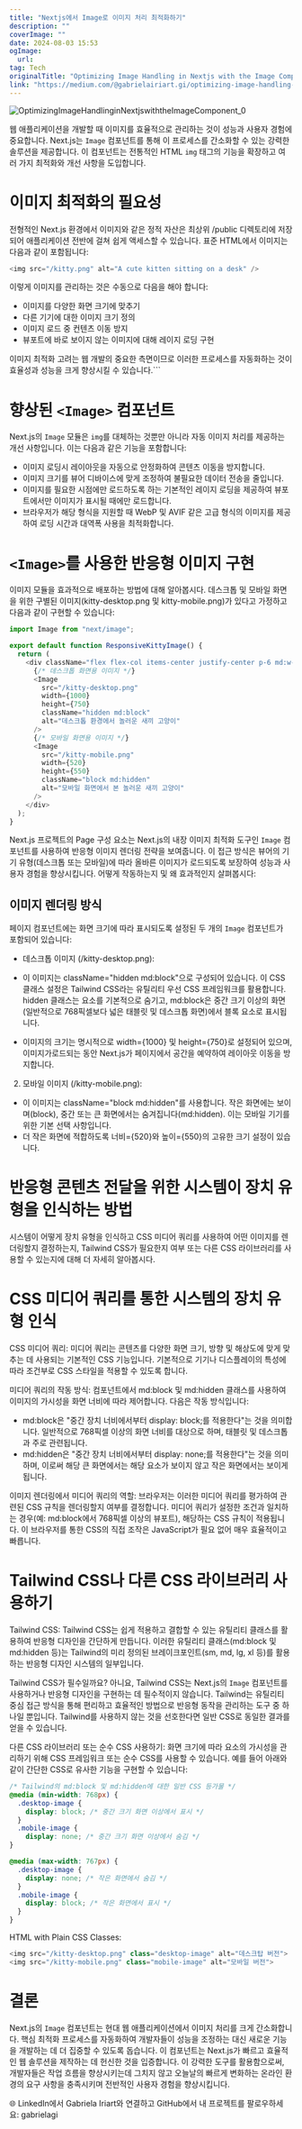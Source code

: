 ```yaml
---
title: "Nextjs에서 Image로 이미지 처리 최적화하기"
description: ""
coverImage: ""
date: 2024-08-03 15:53
ogImage: 
  url: 
tag: Tech
originalTitle: "Optimizing Image Handling in Nextjs with the Image Component"
link: "https://medium.com/@gabrielairiart.gi/optimizing-image-handling-in-next-js-with-the-image-component-fcf221b18a0b"
---
```




![OptimizingImageHandlinginNextjswiththeImageComponent_0](/assets/img/OptimizingImageHandlinginNextjswiththeImageComponent_0.png)

웹 애플리케이션을 개발할 때 이미지를 효율적으로 관리하는 것이 성능과 사용자 경험에 중요합니다. Next.js는 `Image` 컴포넌트를 통해 이 프로세스를 간소화할 수 있는 강력한 솔루션을 제공합니다. 이 컴포넌트는 전통적인 HTML `img` 태그의 기능을 확장하고 여러 가지 최적화와 개선 사항을 도입합니다.

# 이미지 최적화의 필요성

전형적인 Next.js 환경에서 이미지와 같은 정적 자산은 최상위 /public 디렉토리에 저장되어 애플리케이션 전반에 걸쳐 쉽게 액세스할 수 있습니다. 표준 HTML에서 이미지는 다음과 같이 포함됩니다:

<div class="content-ad"></div>

```js
<img src="/kitty.png" alt="A cute kitten sitting on a desk" />
```

이렇게 이미지를 관리하는 것은 수동으로 다음을 해야 합니다:

- 이미지를 다양한 화면 크기에 맞추기
- 다른 기기에 대한 이미지 크기 정의
- 이미지 로드 중 컨텐츠 이동 방지
- 뷰포트에 바로 보이지 않는 이미지에 대해 레이지 로딩 구현

이미지 최적화 고려는 웹 개발의 중요한 측면이므로 이러한 프로세스를 자동화하는 것이 효율성과 성능을 크게 향상시킬 수 있습니다.```

<div class="content-ad"></div>

# 향상된 `<Image>` 컴포넌트

Next.js의 `Image` 모듈은 `img`를 대체하는 것뿐만 아니라 자동 이미지 처리를 제공하는 개선 사항입니다. 이는 다음과 같은 기능을 포함합니다:

- 이미지 로딩시 레이아웃을 자동으로 안정화하여 콘텐츠 이동을 방지합니다.
- 이미지 크기를 뷰어 디바이스에 맞게 조정하여 불필요한 데이터 전송을 줄입니다.
- 이미지를 필요한 시점에만 로드하도록 하는 기본적인 레이지 로딩을 제공하여 뷰포트에서만 이미지가 표시될 때에만 로드합니다.
- 브라우저가 해당 형식을 지원할 때 WebP 및 AVIF 같은 고급 형식의 이미지를 제공하여 로딩 시간과 대역폭 사용을 최적화합니다.

# `<Image>`를 사용한 반응형 이미지 구현

<div class="content-ad"></div>

이미지 모듈을 효과적으로 배포하는 방법에 대해 알아봅시다. 데스크톱 및 모바일 화면을 위한 구별된 이미지(kitty-desktop.png 및 kitty-mobile.png)가 있다고 가정하고 다음과 같이 구현할 수 있습니다:

```js
import Image from "next/image";

export default function ResponsiveKittyImage() {
  return (
    <div className="flex flex-col items-center justify-center p-6 md:w-3/5 md:px-28 md:py-12">
      {/* 데스크톱 화면용 이미지 */}
      <Image
        src="/kitty-desktop.png"
        width={1000}
        height={750}
        className="hidden md:block"
        alt="데스크톱 환경에서 놀러운 새끼 고양이"
      />
      {/* 모바일 화면용 이미지 */}
      <Image
        src="/kitty-mobile.png"
        width={520}
        height={550}
        className="block md:hidden"
        alt="모바일 화면에서 본 놀러운 새끼 고양이"
      />
    </div>
  );
}
```

Next.js 프로젝트의 Page 구성 요소는 Next.js의 내장 이미지 최적화 도구인 `Image` 컴포넌트를 사용하여 반응형 이미지 렌더링 전략을 보여줍니다. 이 접근 방식은 뷰어의 기기 유형(데스크톱 또는 모바일)에 따라 올바른 이미지가 로드되도록 보장하여 성능과 사용자 경험을 향상시킵니다. 어떻게 작동하는지 및 왜 효과적인지 살펴봅시다:

## 이미지 렌더링 방식

<div class="content-ad"></div>

페이지 컴포넌트에는 화면 크기에 따라 표시되도록 설정된 두 개의 `Image` 컴포넌트가 포함되어 있습니다:

- 데스크톱 이미지 (/kitty-desktop.png):

- 이 이미지는 className="hidden md:block"으로 구성되어 있습니다. 이 CSS 클래스 설정은 Tailwind CSS라는 유틸리티 우선 CSS 프레임워크를 활용합니다. hidden 클래스는 요소를 기본적으로 숨기고, md:block은 중간 크기 이상의 화면(일반적으로 768픽셀보다 넓은 태블릿 및 데스크톱 화면)에서 블록 요소로 표시됩니다.
- 이미지의 크기는 명시적으로 width={1000} 및 height={750}로 설정되어 있으며, 이미지가로드되는 동안 Next.js가 페이지에서 공간을 예약하여 레이아웃 이동을 방지합니다.

2. 모바일 이미지 (/kitty-mobile.png):

<div class="content-ad"></div>

- 이 이미지는 className="block md:hidden"를 사용합니다. 작은 화면에는 보이며(block), 중간 또는 큰 화면에서는 숨겨집니다(md:hidden). 이는 모바일 기기를 위한 기본 선택 사항입니다.
- 더 작은 화면에 적합하도록 너비={520}와 높이={550}의 고유한 크기 설정이 있습니다.

# 반응형 콘텐츠 전달을 위한 시스템이 장치 유형을 인식하는 방법

시스템이 어떻게 장치 유형을 인식하고 CSS 미디어 쿼리를 사용하여 어떤 이미지를 렌더링할지 결정하는지, Tailwind CSS가 필요한지 여부 또는 다른 CSS 라이브러리를 사용할 수 있는지에 대해 더 자세히 알아봅시다.

# CSS 미디어 쿼리를 통한 시스템의 장치 유형 인식

<div class="content-ad"></div>

CSS 미디어 쿼리: 미디어 쿼리는 콘텐츠를 다양한 화면 크기, 방향 및 해상도에 맞게 맞추는 데 사용되는 기본적인 CSS 기능입니다. 기본적으로 기기나 디스플레이의 특성에 따라 조건부로 CSS 스타일을 적용할 수 있도록 합니다.

미디어 쿼리의 작동 방식: 컴포넌트에서 md:block 및 md:hidden 클래스를 사용하여 이미지의 가시성을 화면 너비에 따라 제어합니다. 다음은 작동 방식입니다:

- md:block은 "중간 장치 너비에서부터 display: block;를 적용한다"는 것을 의미합니다. 일반적으로 768픽셀 이상의 화면 너비를 대상으로 하며, 태블릿 및 데스크톱과 주로 관련됩니다.
- md:hidden은 "중간 장치 너비에서부터 display: none;를 적용한다"는 것을 의미하며, 이로써 해당 큰 화면에서는 해당 요소가 보이지 않고 작은 화면에서는 보이게 됩니다.

이미지 렌더링에서 미디어 쿼리의 역할: 브라우저는 이러한 미디어 쿼리를 평가하여 관련된 CSS 규칙을 렌더링할지 여부를 결정합니다. 미디어 쿼리가 설정한 조건과 일치하는 경우(예: md:block에서 768픽셀 이상의 뷰포트), 해당하는 CSS 규칙이 적용됩니다. 이 브라우저를 통한 CSS의 직접 조작은 JavaScript가 필요 없어 매우 효율적이고 빠릅니다.

<div class="content-ad"></div>

# Tailwind CSS나 다른 CSS 라이브러리 사용하기

Tailwind CSS: Tailwind CSS는 쉽게 적용하고 결합할 수 있는 유틸리티 클래스를 활용하여 반응형 디자인을 간단하게 만듭니다. 이러한 유틸리티 클래스(md:block 및 md:hidden 등)는 Tailwind의 미리 정의된 브레이크포인트(sm, md, lg, xl 등)를 활용하는 반응형 디자인 시스템의 일부입니다.

Tailwind CSS가 필수일까요? 아니요, Tailwind CSS는 Next.js의 `Image` 컴포넌트를 사용하거나 반응형 디자인을 구현하는 데 필수적이지 않습니다. Tailwind는 유틸리티 중심 접근 방식을 통해 편리하고 효율적인 방법으로 반응형 동작을 관리하는 도구 중 하나일 뿐입니다. Tailwind를 사용하지 않는 것을 선호한다면 일반 CSS로 동일한 결과를 얻을 수 있습니다.

다른 CSS 라이브러리 또는 순수 CSS 사용하기: 화면 크기에 따라 요소의 가시성을 관리하기 위해 CSS 프레임워크 또는 순수 CSS를 사용할 수 있습니다. 예를 들어 아래와 같이 간단한 CSS로 유사한 기능을 구현할 수 있습니다:

<div class="content-ad"></div>

```css
/* Tailwind의 md:block 및 md:hidden에 대한 일반 CSS 등가물 */
@media (min-width: 768px) {
  .desktop-image {
    display: block; /* 중간 크기 화면 이상에서 표시 */
  }
  .mobile-image {
    display: none; /* 중간 크기 화면 이상에서 숨김 */
}

@media (max-width: 767px) {
  .desktop-image {
    display: none; /* 작은 화면에서 숨김 */
  }
  .mobile-image {
    display: block; /* 작은 화면에서 표시 */
  }
}
```

HTML with Plain CSS Classes:

```js
<img src="/kitty-desktop.png" class="desktop-image" alt="데스크탑 버전">
<img src="/kitty-mobile.png" class="mobile-image" alt="모바일 버전">
```

# 결론

<div class="content-ad"></div>

Next.js의 `Image` 컴포넌트는 현대 웹 애플리케이션에서 이미지 처리를 크게 간소화합니다. 핵심 최적화 프로세스를 자동화하여 개발자들이 성능을 조정하는 대신 새로운 기능을 개발하는 데 더 집중할 수 있도록 돕습니다. 이 컴포넌트는 Next.js가 빠르고 효율적인 웹 솔루션을 제작하는 데 헌신한 것을 입증합니다. 이 강력한 도구를 활용함으로써, 개발자들은 작업 흐름을 향상시키는데 그치지 않고 오늘날의 빠르게 변화하는 온라인 환경의 요구 사항을 충족시키며 전반적인 사용자 경험을 향상시킵니다.

🌐 LinkedIn에서 Gabriela Iriart와 연결하고 GitHub에서 내 프로젝트를 팔로우하세요: gabrielagi

